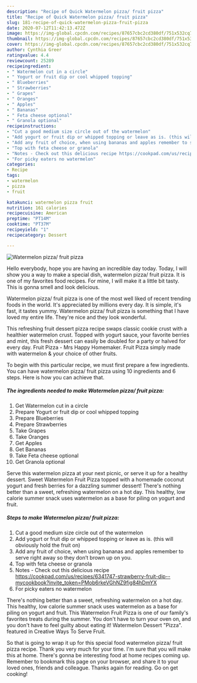 ```yaml
---
description: "Recipe of Quick Watermelon pizza/ fruit pizza"
title: "Recipe of Quick Watermelon pizza/ fruit pizza"
slug: 181-recipe-of-quick-watermelon-pizza-fruit-pizza
date: 2020-07-12T11:42:13.472Z
image: https://img-global.cpcdn.com/recipes/87657cbc2cd380df/751x532cq70/watermelon-pizza-fruit-pizza-recipe-main-photo.jpg
thumbnail: https://img-global.cpcdn.com/recipes/87657cbc2cd380df/751x532cq70/watermelon-pizza-fruit-pizza-recipe-main-photo.jpg
cover: https://img-global.cpcdn.com/recipes/87657cbc2cd380df/751x532cq70/watermelon-pizza-fruit-pizza-recipe-main-photo.jpg
author: Cynthia Greer
ratingvalue: 4.4
reviewcount: 25289
recipeingredient:
- " Watermelon cut in a circle"
- " Yogurt or fruit dip or cool whipped topping"
- " Blueberries"
- " Strawberries"
- " Grapes"
- " Oranges"
- " Apples"
- " Bananas"
- " Feta cheese optional"
- " Granola optional"
recipeinstructions:
- "Cut a good medium size circle out of the watermelon"
- "Add yogurt or fruit dip or whipped topping or leave as is. (this will obviously hold the fruit on)"
- "Add any fruit of choice, when using bananas and apples remember to serve right away so they don’t brown up on you."
- "Top with feta cheese or granola"
- "Notes - Check out this delicious recipe https://cookpad.com/us/recipes/6341747-strawberry-fruit-dip--mycookbook?invite_token=PMob6rkeVGhNZ9fig84hDmYX"
- "For picky eaters no watermelon"
categories:
- Recipe
tags:
- watermelon
- pizza
- fruit

katakunci: watermelon pizza fruit 
nutrition: 161 calories
recipecuisine: American
preptime: "PT14M"
cooktime: "PT37M"
recipeyield: "1"
recipecategory: Dessert

---
```



![Watermelon pizza/ fruit pizza](https://img-global.cpcdn.com/recipes/87657cbc2cd380df/751x532cq70/watermelon-pizza-fruit-pizza-recipe-main-photo.jpg)

Hello everybody, hope you are having an incredible day today. Today, I will show you a way to make a special dish, watermelon pizza/ fruit pizza. It is one of my favorites food recipes. For mine, I will make it a little bit tasty. This is gonna smell and look delicious.

Watermelon pizza/ fruit pizza is one of the most well liked of recent trending foods in the world. It's appreciated by millions every day. It is simple, it's fast, it tastes yummy. Watermelon pizza/ fruit pizza is something that I have loved my entire life. They're nice and they look wonderful.

This refreshing fruit dessert pizza recipe swaps classic cookie crust with a healthier watermelon crust. Topped with yogurt sauce, your favorite berries and mint, this fresh dessert can easily be doubled for a party or halved for every day. Fruit Pizza - Mrs Happy Homemaker. Fruit Pizza simply made with watermelon &amp; your choice of other fruits.


To begin with this particular recipe, we must first prepare a few ingredients. You can have watermelon pizza/ fruit pizza using 10 ingredients and 6 steps. Here is how you can achieve that.

<!--inarticleads1-->

##### The ingredients needed to make Watermelon pizza/ fruit pizza:

1. Get  Watermelon cut in a circle
1. Prepare  Yogurt or fruit dip or cool whipped topping
1. Prepare  Blueberries
1. Prepare  Strawberries
1. Take  Grapes
1. Take  Oranges
1. Get  Apples
1. Get  Bananas
1. Take  Feta cheese optional
1. Get  Granola optional


Serve this watermelon pizza at your next picnic, or serve it up for a healthy dessert. Sweet Watermelon Fruit Pizza topped with a homemade coconut yogurt and fresh berries for a dazzling summer dessert! There&#39;s nothing better than a sweet, refreshing watermelon on a hot day. This healthy, low calorie summer snack uses watermelon as a base for piling on yogurt and fruit. 

<!--inarticleads2-->

##### Steps to make Watermelon pizza/ fruit pizza:

1. Cut a good medium size circle out of the watermelon
1. Add yogurt or fruit dip or whipped topping or leave as is. (this will obviously hold the fruit on)
1. Add any fruit of choice, when using bananas and apples remember to serve right away so they don’t brown up on you.
1. Top with feta cheese or granola
1. Notes - Check out this delicious recipe https://cookpad.com/us/recipes/6341747-strawberry-fruit-dip--mycookbook?invite_token=PMob6rkeVGhNZ9fig84hDmYX
1. For picky eaters no watermelon


There&#39;s nothing better than a sweet, refreshing watermelon on a hot day. This healthy, low calorie summer snack uses watermelon as a base for piling on yogurt and fruit. This Watermelon Fruit Pizza is one of our family&#39;s favorites treats during the summer. You don&#39;t have to turn your oven on, and you don&#39;t have to feel guilty about eating it! Watermelon Dessert &#34;Pizza&#34;. featured in Creative Ways To Serve Fruit. 

So that is going to wrap it up for this special food watermelon pizza/ fruit pizza recipe. Thank you very much for your time. I'm sure that you will make this at home. There's gonna be interesting food at home recipes coming up. Remember to bookmark this page on your browser, and share it to your loved ones, friends and colleague. Thanks again for reading. Go on get cooking!
